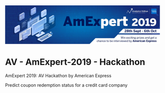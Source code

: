 ![](/images/AmEx_logo.png)




# AV - AmExpert-2019 - Hackathon


AmExpert 2019: AV Hackathon by American Express  

Predict coupon redemption status for a credit card company 
